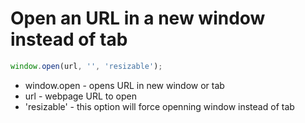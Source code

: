 # Open an URL in a new window instead of tab

```javascript
window.open(url, '', 'resizable');
```

- window.open - opens URL in new window or tab
- url - webpage URL to open
- 'resizable' - this option will force openning window instead of tab
